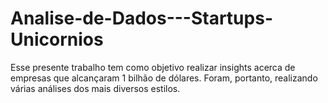 # Analise-de-Dados---Startups-Unicornios
 Esse presente trabalho tem como objetivo realizar insights acerca de empresas que alcançaram 1 bilhão de dólares. Foram, portanto, realizando várias análises dos mais diversos estilos.
